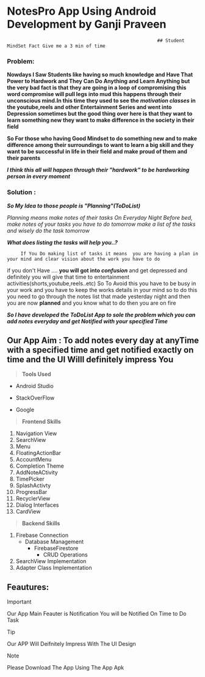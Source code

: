 # NotesPro App Using Android Development by Ganji Praveen

                                                           ## Student MindSet Fact Give me a 3 min of time

### Problem:

**Nowdays I Saw Students like having so much knowledge and Have That Power to Hardwork and They Can Do Anything and Learn Anything
but the very bad fact is that they are going in a loop of **compromising** this word compromise will pull legs into mud this happens through
their unconscious mind.In this time they used to see the _motivation classes_ in the youtube,reels and other Entertainment Series and went into Depression sometimes
but the good thing over here is that they want to learn something new they want to make difference in the society in their field**

**So For those who having Good Mindset to do something new and to make difference among their surroundings to want to learn a big skill
and they want to be successful in life in their field and make proud of them and their parents**

***I think this all will happen through their "hardwork" to be hardworking person in every moment***

### Solution :
	
***So My Idea to those people is "Planning"(ToDoList)***

_Planning means make notes of their tasks On Everyday Night Before bed, make notes of your tasks you have to do tomorrow make a list of the tasks and wisely do the task tomorrow_


 ***What does listing the tasks will help you..?***

 		 If You Do making list of tasks it means  you are having a plan in your mind and clear vision about the work you have to do 
if you don't Have .... **you will got into _confusion_** and get depressed and  definitely you will give that time to entertainment activities(shorts,youtube,reels..etc)
		 So To Avoid this you have to be busy in your work and you have to keep the works details in your mind so to do this you need to go through the notes list that made yesterday night and then you are now **planned** and you know what to do then you are on fire

***So I have developed the ToDoList App to sole the problem which you can add notes everyday and get Notified with your specified Time***
## Our App Aim : To add notes every day at anyTime with a specified time and get notified exactly on time and the UI Willl definitely impress You

> **Tools Used**
- Android Studio
* StackOverFlow
+ Google

> **Frontend Skills**
1. Navigation View
2. SearchView
3. Menu
4. FloatingActionBar
5. AccountMenu
6. Completion Theme
7. AddNoteACtivity
8. TimePicker
9. SplashActivty
10. ProgressBar
11. RecyclerView
12. Dialog Interfaces
13. CardView


> **Backend Skills**
1. Firebase Connection
    - Database Management
      - FirebaseFirestore
        - CRUD Operations
2. SearchView Implementation 
3. Adapter Class Implementation


## Feautures:

[^1]: Impressive UI ![Front Page Of the App](https://github.com/GANJI-PRAVEEN/NotesPro-ToDoList-/assets/132834383/a4af534c-30a3-4790-aeea-5df62cf7bff1)
[^2]: SignUp and Login Activity ![SignupActivity]
[^3] Navigation Drawer ![NavigationView](https://github.com/GANJI-PRAVEEN/NotesPro-ToDoList-/assets/132834383/01b78b14-b2a2-4ccc-a790-2c2afaf6cf2a)
[^4]: Account Details ![Person Details](https://github.com/GANJI-PRAVEEN/NotesPro-ToDoList-/assets/132834383/e56a1b24-7a81-4edd-af23-c68a6607780c)
[^5]: Search Bar ![SearchView](https://github.com/GANJI-PRAVEEN/NotesPro-ToDoList-/assets/132834383/752320bd-875a-43a9-ae81-aa64ea390225)
[^6]: Alarm Manager ![Alarm Manager](https://github.com/GANJI-PRAVEEN/NotesPro-ToDoList-/assets/132834383/df6fb173-3ed2-4508-ba35-3f3b58723bec)
[^7]: TimePicker ![Timepicker](https://github.com/GANJI-PRAVEEN/NotesPro-ToDoList-/assets/132834383/f106a0e0-b1dc-471e-884b-300e840f542a)
[^8]: Completion Theme  ![completion theme](https://github.com/GANJI-PRAVEEN/NotesPro-ToDoList-/assets/132834383/7af72a56-6382-4f6d-a9f2-6ad8e732bb15)


> [!IMPORTANT]
> Our App Main Feauter is Notification You will be Notified On Time to Do Task

> [!TIP]
> Our APP Will Deifnitely Impress With The UI Design

> [!NOTE]
> Please Download The App Using The App Apk


